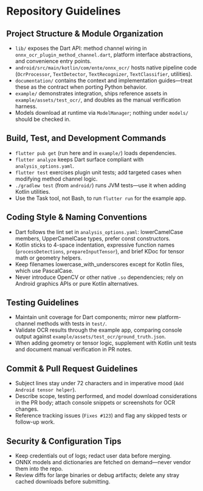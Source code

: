 # Repository Guidelines

## Project Structure & Module Organization
- `lib/` exposes the Dart API: method channel wiring in `onnx_ocr_plugin_method_channel.dart`, platform interface abstractions, and convenience entry points.
- `android/src/main/kotlin/com/ente/onnx_ocr/` hosts native pipeline code (`OcrProcessor`, `TextDetector`, `TextRecognizer`, `TextClassifier`, utilities).
- `documentation/` contains the context and implementation guides—treat these as the contract when porting Python behavior.
- `example/` demonstrates integration, ships reference assets in `example/assets/test_ocr/`, and doubles as the manual verification harness.
- Models download at runtime via `ModelManager`; nothing under `models/` should be checked in.

## Build, Test, and Development Commands
- `flutter pub get` (run here and in `example/`) loads dependencies.
- `flutter analyze` keeps Dart surface compliant with `analysis_options.yaml`.
- `flutter test` exercises plugin unit tests; add targeted cases when modifying method channel logic.
- `./gradlew test` (from `android/`) runs JVM tests—use it when adding Kotlin utilities.
- Use the Task tool, not Bash, to run `flutter run` for the example app.

## Coding Style & Naming Conventions
- Dart follows the lint set in `analysis_options.yaml`: lowerCamelCase members, UpperCamelCase types, prefer const constructors.
- Kotlin sticks to 4-space indentation, expressive function names (`processDetections`, `prepareInputTensor`), and brief KDoc for tensor math or geometry helpers.
- Keep filenames lowercase_with_underscores except for Kotlin files, which use PascalCase.
- Never introduce OpenCV or other native `.so` dependencies; rely on Android graphics APIs or pure Kotlin alternatives.

## Testing Guidelines
- Maintain unit coverage for Dart components; mirror new platform-channel methods with tests in `test/`.
- Validate OCR results through the example app, comparing console output against `example/assets/test_ocr/ground_truth.json`.
- When adding geometry or tensor logic, supplement with Kotlin unit tests and document manual verification in PR notes.

## Commit & Pull Request Guidelines
- Subject lines stay under 72 characters and in imperative mood (`Add Android tensor helper`).
- Describe scope, testing performed, and model download considerations in the PR body; attach console snippets or screenshots for OCR changes.
- Reference tracking issues (`Fixes #123`) and flag any skipped tests or follow-up work.

## Security & Configuration Tips
- Keep credentials out of logs; redact user data before merging.
- ONNX models and dictionaries are fetched on demand—never vendor them into the repo.
- Review diffs for large binaries or debug artifacts; delete any stray cached downloads before submitting.
